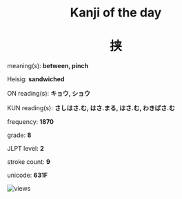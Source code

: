 <h1 align="center">Kanji of the day</h1>
<h1 align="center">挟</h1>
<p align="left">meaning(s): <b>between, pinch</b></p>
<p align="left">Heisig: <b>sandwiched</b></p>
<p align="left">ON reading(s): <b>キョウ, ショウ</b></p>
<p align="left">KUN reading(s): <b>さしはさ.む, はさ.まる, はさ.む, わきばさ.む</b></p>
<p align="left">frequency: <b>1870</b></p>
<p align="left">grade: <b>8</b></p>
<p align="left">JLPT level: <b>2</b></p>
<p align="left">stroke count: <b>9</b></p>
<p align="left">unicode: <b>631F</b></p>
<p align="left"><img src="https://komarev.com/ghpvc/?username=tristanwagner-kanjioftheday&label=Views&color=0e75b6&style=flat" alt="views"/></p>

